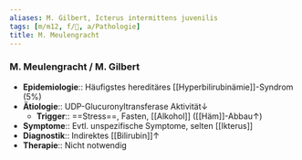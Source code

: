```yaml
---
aliases: M. Gilbert, Icterus intermittens juvenilis
tags: [m/m12, f/💩, a/Pathologie]
title: M. Meulengracht
---
```

### M. Meulengracht / M. Gilbert
- **Epidemiologie**:: Häufigstes hereditäres [[Hyperbilirubinämie]]-Syndrom (5%)
- **Ätiologie**:: UDP-Glucuronyltransferase Aktivität↓
	- **Trigger**:: ==Stress==, Fasten, [[Alkohol]] ([[Häm]]-Abbau↑)
- **Symptome**:: Evtl. unspezifische Symptome, selten [[Ikterus]]
- **Diagnostik**:: Indirektes [[Bilirubin]]↑
- **Therapie**:: Nicht notwendig